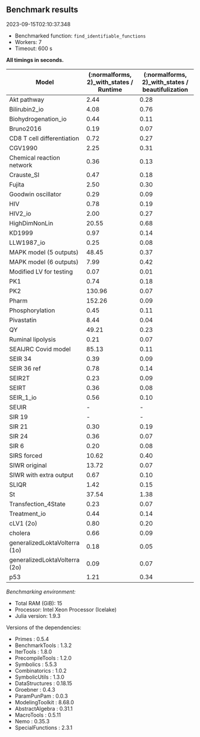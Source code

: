 ## Benchmark results

2023-09-15T02:10:37.348

- Benchmarked function: `find_identifiable_functions`
- Workers: 7
- Timeout: 600 s

**All timings in seconds.**

|Model|(:normalforms, 2)_with_states / Runtime|(:normalforms, 2)_with_states / beautifulization|
|-----|---|---|
|Akt pathway|2.44|0.28|
|Bilirubin2_io|4.08|0.76|
|Biohydrogenation_io|0.44|0.11|
|Bruno2016|0.19|0.07|
|CD8 T cell differentiation|0.72|0.27|
|CGV1990|2.25|0.31|
|Chemical reaction network|0.36|0.13|
|Crauste_SI|0.47|0.18|
|Fujita|2.50|0.30|
|Goodwin oscillator|0.29|0.09|
|HIV|0.78|0.19|
|HIV2_io|2.00|0.27|
|HighDimNonLin|20.55|0.68|
|KD1999|0.97|0.14|
|LLW1987_io|0.25|0.08|
|MAPK model (5 outputs)|48.45|0.37|
|MAPK model (6 outputs)|7.99|0.42|
|Modified LV for testing|0.07|0.01|
|PK1|0.74|0.18|
|PK2|130.96|0.07|
|Pharm|152.26|0.09|
|Phosphorylation|0.45|0.11|
|Pivastatin|8.44|0.04|
|QY|49.21|0.23|
|Ruminal lipolysis|0.21|0.07|
|SEAIJRC Covid model|85.13|0.11|
|SEIR 34|0.39|0.09|
|SEIR 36 ref|0.78|0.14|
|SEIR2T|0.23|0.09|
|SEIRT|0.36|0.08|
|SEIR_1_io|0.56|0.10|
|SEUIR| - | - |
|SIR 19| - | - |
|SIR 21|0.30|0.19|
|SIR 24|0.36|0.07|
|SIR 6|0.20|0.08|
|SIRS forced|10.62|0.40|
|SIWR original|13.72|0.07|
|SIWR with extra output|0.67|0.10|
|SLIQR|1.42|0.15|
|St|37.54|1.38|
|Transfection_4State|0.23|0.07|
|Treatment_io|0.44|0.14|
|cLV1 (2o)|0.80|0.20|
|cholera|0.66|0.09|
|generalizedLoktaVolterra (1o)|0.18|0.05|
|generalizedLoktaVolterra (2o)|0.09|0.07|
|p53|1.21|0.34|

*Benchmarking environment:*

* Total RAM (GiB): 15
* Processor: Intel Xeon Processor (Icelake)
* Julia version: 1.9.3

Versions of the dependencies:

* Primes : 0.5.4
* BenchmarkTools : 1.3.2
* IterTools : 1.8.0
* PrecompileTools : 1.2.0
* Symbolics : 5.5.3
* Combinatorics : 1.0.2
* SymbolicUtils : 1.3.0
* DataStructures : 0.18.15
* Groebner : 0.4.3
* ParamPunPam : 0.0.3
* ModelingToolkit : 8.68.0
* AbstractAlgebra : 0.31.1
* MacroTools : 0.5.11
* Nemo : 0.35.3
* SpecialFunctions : 2.3.1

